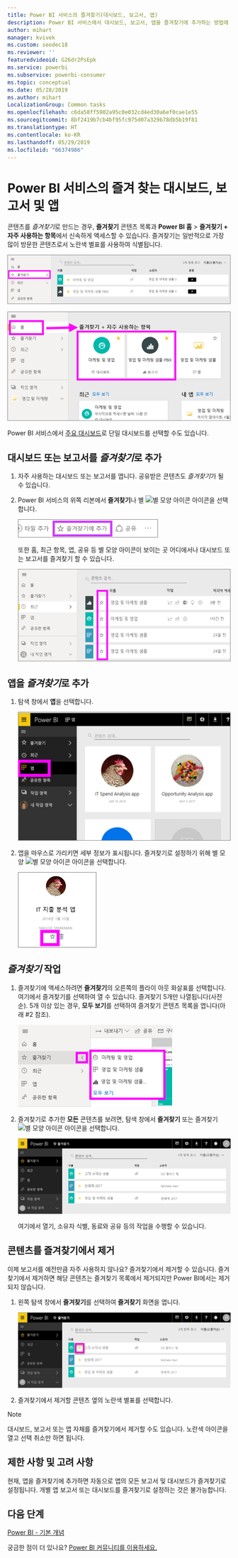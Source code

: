 ```yaml
---
title: Power BI 서비스의 즐겨찾기(대시보드, 보고서, 앱)
description: Power BI 서비스에서 대시보드, 보고서, 앱을 즐겨찾기에 추가하는 방법에 대한 설명서
author: mihart
manager: kvivek
ms.custom: seodec18
ms.reviewer: ''
featuredvideoid: G26dr2PsEpk
ms.service: powerbi
ms.subservice: powerbi-consumer
ms.topic: conceptual
ms.date: 05/28/2019
ms.author: mihart
LocalizationGroup: Common tasks
ms.openlocfilehash: c6da58ff5902a95c0e032cd4ed30a6ef0cae1e55
ms.sourcegitcommit: 8bf2419b7cb4bf95fc975d07a329b78db5b19f81
ms.translationtype: HT
ms.contentlocale: ko-KR
ms.lasthandoff: 05/29/2019
ms.locfileid: "66374986"
---
```

# <a name="favorite-dashboards-reports-and-apps-in-power-bi-service"></a>Power BI 서비스의 즐겨 찾는 대시보드, 보고서 및 앱
콘텐츠를 *즐겨찾기*로 만드는 경우, **즐겨찾기** 콘텐츠 목록과 **Power BI 홈**  >  **즐겨찾기 + 자주 사용하는 항목**에서 신속하게 액세스할 수 있습니다.  즐겨찾기는 일반적으로 가장 많이 방문한 콘텐츠로서 노란색 별표를 사용하여 식별됩니다.

   ![즐겨찾기 아이콘으로 바뀝니다](./media/end-user-favorite/power-bi-favorite-nav.png)

   ![즐겨찾기 아이콘으로 바뀝니다](./media/end-user-favorite/power-bi-home.png)

Power BI 서비스에서 [주요 대시보드](end-user-featured.md)로 단일 대시보드를 선택할 수도 있습니다.

## <a name="add-a-dashboard-or-report-as-a-favorite"></a>대시보드 또는 보고서를 *즐겨찾기*로 추가

1. 자주 사용하는 대시보드 또는 보고서를 엽니다. 공유받은 콘텐츠도 *즐겨찾기*가 될 수 있습니다.

2. Power BI 서비스의 위쪽 리본에서 **즐겨찾기**나 별 ![별 모양 아이콘](./media/end-user-favorite/power-bi-favorite-icon.png) 아이콘을 선택합니다.
   
   ![즐겨찾기 아이콘으로 바뀝니다](./media/end-user-favorite/powerbi-dashboard-favorite.png)
   
   또한 홈, 최근 항목, 앱, 공유 등 별 모양 아이콘이 보이는 곳 어디에서나 대시보드 또는 보고서를 즐겨찾기 할 수 있습니다. 
   
   ![노란색 별이 포함된 대시보드 탭](./media/end-user-favorite/power-bi-recent.png)

## <a name="add-an-app-as-a-favorite"></a>앱을 *즐겨찾기*로 추가

1. 탐색 창에서 **앱**을 선택합니다.

   ![대시보드](./media/end-user-favorite/power-bi-favorite-apps.png)

2. 앱을 마우스로 가리키면 세부 정보가 표시됩니다.  즐겨찾기로 설정하기 위해 별 모양 ![별 모양 아이콘](./media/end-user-favorite/power-bi-favorite-icon.png)  아이콘을 선택합니다.
   
   ![앱 마우스로 가리키기](./media/end-user-favorite/power-bi-favorite-app.png)

## <a name="working-with-favorites"></a>*즐겨찾기* 작업
1. 즐겨찾기에 액세스하려면 **즐겨찾기**의 오른쪽의 플라이 아웃 화살표를 선택합니다.  여기에서 즐겨찾기를 선택하여 열 수 있습니다. 즐겨찾기 5개만 나열됩니다(사전 순). 5개 이상 있는 경우, **모두 보기**를 선택하여 즐겨찾기 콘텐츠 목록을 엽니다(아래 #2 참조). 
   
   ![즐겨찾기 플라이아웃](./media/end-user-favorite/power-bi-favorite-flyout.png)
2. 즐겨찾기로 추가한 **모든** 콘텐츠를 보려면, 탐색 창에서 **즐겨찾기** 또는 즐겨찾기 ![별 모양 아이콘](./media/end-user-favorite/power-bi-favorites-icon.png) 아이콘을 선택합니다.  
   
    ![즐겨찾기 창](./media/end-user-favorite/power-bi-favorites-screen.png)
   
   여기에서 열기, 소유자 식별, 동료와 공유 등의 작업을 수행할 수 있습니다.

## <a name="unfavorite-content"></a>콘텐츠를 즐겨찾기에서 제거
이제 보고서를 예전만큼 자주 사용하지 않나요?  즐겨찾기에서 제거할 수 있습니다. 즐겨찾기에서 제거하면 해당 콘텐츠는 즐겨찾기 목록에서 제거되지만 Power BI에서는 제거되지 않습니다.

1. 왼쪽 탐색 창에서 **즐겨찾기**를 선택하여 **즐겨찾기** 화면을 엽니다.
   
   ![즐겨찾기 화면](./media/end-user-favorite/power-bi-unfavorites-screen.png)
2. 즐겨찾기에서 제거할 콘텐츠 옆의 노란색 별표를 선택합니다.

> [!NOTE]
> 대시보드, 보고서 또는 앱 자체를 즐겨찾기에서 제거할 수도 있습니다. 노란색 아이콘을 열고 선택 취소만 하면 됩니다.   
> 
> 
## <a name="limitations-and-considerations"></a>제한 사항 및 고려 사항
현재, 앱을 즐겨찾기에 추가하면 자동으로 앱의 모든 보고서 및 대시보드가 즐겨찾기로 설정됩니다. 개별 앱 보고서 또는 대시보드를 즐겨찾기로 설정하는 것은 불가능합니다. 

## <a name="next-steps"></a>다음 단계
[Power BI - 기본 개념](end-user-basic-concepts.md)

궁금한 점이 더 있나요? [Power BI 커뮤니티를 이용하세요.](http://community.powerbi.com/)


